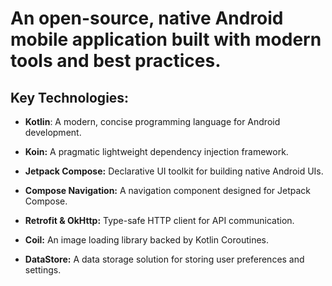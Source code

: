 # An open-source, native Android mobile application built with modern tools and best practices.

## Key Technologies:

- **Kotlin**: A modern, concise programming language for Android development.

- **Koin:** A pragmatic lightweight dependency injection framework.

- **Jetpack Compose:** Declarative UI toolkit for building native Android UIs.

- **Compose Navigation:** A navigation component designed for Jetpack Compose.

- **Retrofit & OkHttp:** Type-safe HTTP client for API communication.

- **Coil:** An image loading library backed by Kotlin Coroutines.

- **DataStore:** A data storage solution for storing user preferences and settings.

